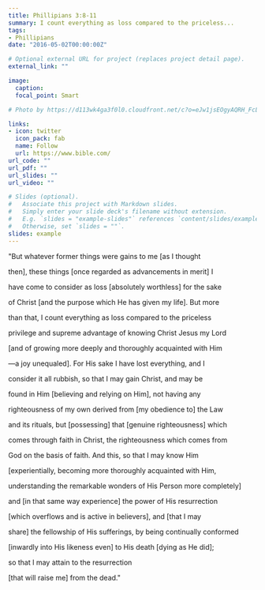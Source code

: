 ```yaml
---
title: Phillipians 3:8-11
summary: I count everything as loss compared to the priceless...
tags:
- Phillipians
date: "2016-05-02T00:00:00Z"

# Optional external URL for project (replaces project detail page).
external_link: ""

image:
  caption: 
  focal_point: Smart

# Photo by https://d113wk4ga3f0l0.cloudfront.net/c?o=eJw1jsEOgyAQRH_FcLYIqG311i8xFlalghBYYpqm_15M253DZpKZl3mR6FKQMKzwJD1RVdO0lWC8Zo3oBM86V-y4yyBanjbUaEAVcXEObz5oU4hzWRyFE6cPP5PyD7wnuQJmpnSWGj0vGNHJlWo7zhBp8saNKlIfnEoStdty9Ttiaqep7rLdtcKF9NeOlWSBA_EzCNabESGH9_yCHcMKinHy_gBG3UI3&s=4b1a34f4b37776d3c1f005a7c3ecef4b4324be1e

links:
- icon: twitter
  icon_pack: fab
  name: Follow
  url: https://www.bible.com/
url_code: ""
url_pdf: ""
url_slides: ""
url_video: ""

# Slides (optional).
#   Associate this project with Markdown slides.
#   Simply enter your slide deck's filename without extension.
#   E.g. `slides = "example-slides"` references `content/slides/example-slides.md`.
#   Otherwise, set `slides = ""`.
slides: example
---
```


"But whatever former things were gains to me [as I thought 

then], these things [once regarded as advancements in merit] I 

have come to consider as loss [absolutely worthless] for the sake

of Christ [and the purpose which He has given my life]. But more 

than that, I count everything as loss compared to the priceless

privilege and supreme advantage of knowing Christ Jesus my Lord 

[and of growing more deeply and thoroughly acquainted with Him

—a joy unequaled]. For His sake I have lost everything, and I 

consider it all rubbish, so that I may gain Christ, and may be 

found in Him [believing and relying on Him], not having any 

righteousness of my own derived from [my obedience to] the Law 

and its rituals, but [possessing] that [genuine righteousness] which 

comes through faith in Christ, the righteousness which comes from 

God on the basis of faith. And this, so that I may know Him 

[experientially, becoming more thoroughly acquainted with Him, 

understanding the remarkable wonders of His Person more completely] 

and [in that same way experience] the power of His resurrection 

[which overflows and is active in believers], and [that I may 

share] the fellowship of His sufferings, by being continually conformed 

[inwardly into His likeness even] to His death [dying as He did]; 

so that I may attain to the resurrection 

[that will raise me] from the dead."